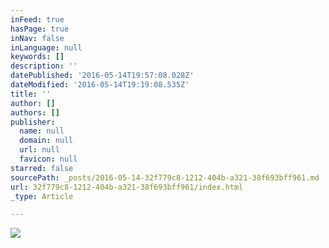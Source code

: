 ```yaml
---
inFeed: true
hasPage: true
inNav: false
inLanguage: null
keywords: []
description: ''
datePublished: '2016-05-14T19:57:08.028Z'
dateModified: '2016-05-14T19:19:08.535Z'
title: ''
author: []
authors: []
publisher:
  name: null
  domain: null
  url: null
  favicon: null
starred: false
sourcePath: _posts/2016-05-14-32f779c8-1212-404b-a321-38f693bff961.md
url: 32f779c8-1212-404b-a321-38f693bff961/index.html
_type: Article

---
```

![](https://the-grid-user-content.s3-us-west-2.amazonaws.com/5a2a3fdb-6f18-4a7c-989f-b959b6034a0e.jpg)